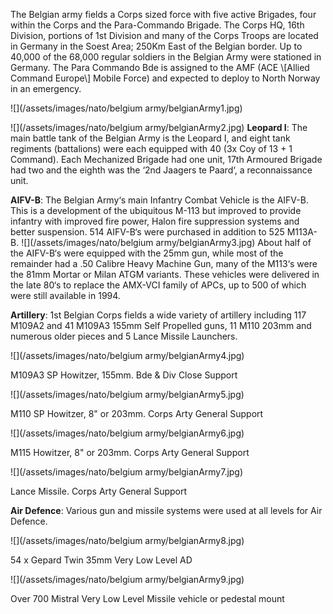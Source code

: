 The Belgian army fields a Corps sized force with five active Brigades, four within the Corps and the Para-Commando Brigade. The Corps HQ, 16th Division, portions of 1st Division and many of the Corps Troops are located in Germany in the Soest Area; 250Km East of the Belgian border. Up to 40,000 of the 68,000 regular soldiers in the Belgian Army were stationed in Germany. The Para Commando Bde is assigned to the AMF (ACE \\[Allied Command Europe\\] Mobile Force) and expected to deploy to North Norway in an emergency.

![](/assets/images/nato/belgium army/belgianArmy1.jpg)

![](/assets/images/nato/belgium army/belgianArmy2.jpg) **Leopard I**: The main battle tank of the Belgian Army is the Leopard I, and eight tank regiments (battalions) were each equipped with 40 (3x Coy of 13 + 1 Command). Each Mechanized Brigade had one unit, 17th Armoured Brigade had two and the eighth was the ‘2nd Jaagers te Paard‘, a reconnaissance unit.

**AIFV-B**: The Belgian Army‘s main Infantry Combat Vehicle is the AIFV-B. This is a development of the ubiquitous M-113 but improved to provide infantry with improved fire power, Halon fire suppression systems and better suspension. 514 AIFV-B‘s were purchased in addition to 525 M113A-B. ![](/assets/images/nato/belgium army/belgianArmy3.jpg) About half of the AIFV-B‘s were equipped with the 25mm gun, while most of the remainder had a .50 Calibre Heavy Machine Gun, many of the M113‘s were the 81mm Mortar or Milan ATGM variants. These vehicles were delivered in the late 80‘s to replace the AMX-VCI family of APCs, up to 500 of which were still available in 1994.

**Artillery**: 1st Belgian Corps fields a wide variety of artillery including 117 M109A2 and 41 M109A3 155mm Self Propelled guns, 11 M110 203mm and numerous older pieces and 5 Lance Missile Launchers.

![](/assets/images/nato/belgium army/belgianArmy4.jpg)

M109A3 SP Howitzer, 155mm. Bde & Div Close Support

![](/assets/images/nato/belgium army/belgianArmy5.jpg)

M110 SP Howitzer, 8" or 203mm. Corps Arty General Support

![](/assets/images/nato/belgium army/belgianArmy6.jpg)

M115 Howitzer, 8" or 203mm. Corps Arty General Support

![](/assets/images/nato/belgium army/belgianArmy7.jpg)

Lance Missile. Corps Arty General Support

**Air Defence**: Various gun and missile systems were used at all levels for Air Defence.

![](/assets/images/nato/belgium army/belgianArmy8.jpg)

54 x Gepard Twin 35mm Very Low Level AD

![](/assets/images/nato/belgium army/belgianArmy9.jpg)

Over 700 Mistral Very Low Level Missile vehicle or pedestal mount
